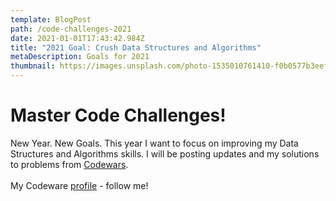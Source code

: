 ```yaml
---
template: BlogPost
path: /code-challenges-2021
date: 2021-01-01T17:43:42.984Z
title: "2021 Goal: Crush Data Structures and Algorithms"
metaDescription: Goals for 2021
thumbnail: https://images.unsplash.com/photo-1535010761410-f0b0577b3eef?ixid=MXwxMjA3fDB8MHxwaG90by1wYWdlfHx8fGVufDB8fHw%3D&ixlib=rb-1.2.1&auto=format&fit=crop&w=1351&q=80
---
```

# Master Code Challenges!

New Year. New Goals. This year I want to focus on improving my Data Structures and Algorithms skills. I will be posting updates and my solutions to problems from [Codewars](https://www.codewars.com/).\
\
My Codeware [profile](https://www.codewars.com/users/joshrutkowski) - follow me!
